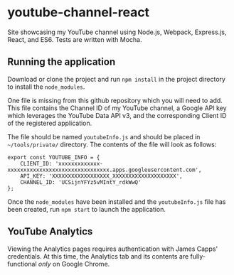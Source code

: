 # youtube-channel-react
Site showcasing my YouTube channel using Node.js, Webpack, Express.js, React, and ES6. Tests are written with Mocha.

## Running the application
Download or clone the project and run ```npm install``` in the project directory to install the ```node_modules```.

One file is missing from this github repository which you will need to add. This file contains the Channel ID of my YouTube channel, a Google API key which leverages the YouTube Data API v3, and the corresponding Client ID of the registered application.

The file should be named ```youtubeInfo.js``` and should be placed in ```~/tools/private/``` directory. The contents of the file will look as follows:
```
export const YOUTUBE_INFO = {
    CLIENT_ID: 'xxxxxxxxxxxxx-xxxxxxxxxxxxxxxxxxxxxxxxxxxxxxxx.apps.googleusercontent.com',
    API_KEY: 'XXXXXXXXXXXXXXXXXX_XXXXXXXXXXXXXXXXXXXX',
    CHANNEL_ID: 'UCSijnYFYz5vMIntY_rdkWwQ'
};
```

Once the ```node_modules``` have been installed and the ```youtubeInfo.js``` file has been created, run ```npm start``` to launch the application.

## YouTube Analytics
Viewing the Analytics pages requires authentication with James Capps' credentials.
At this time, the Analytics tab and its contents are fully-functional *only* on Google Chrome.